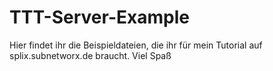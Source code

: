 # TTT-Server-Example
Hier findet ihr die Beispieldateien, die ihr für mein Tutorial auf splix.subnetworx.de braucht.
Viel Spaß
